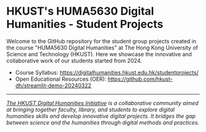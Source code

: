 # HKUST's HUMA5630 Digital Humanities - Student Projects

Welcome to the GitHub repository for the student group projects created in the course "HUMA5630 Digital Humanities" at The Hong Kong University of Science and Technology (HKUST). Here we showcase the innovative and collaborative work of our students started from 2024.

+ Course Syllabus: https://digitalhumanities.hkust.edu.hk/studentprojects/
+ Open Educational Resources (OER): https://github.com/hkust-dh/streamlit-demo-20240322

---

_[The HKUST Digital Humanities Initiative](https://digitalhumanities.hkust.edu.hk/) is a collaborative community aimed at bringing together faculty, library, and students to explore digital humanities skills and develop innovative digital projects. It bridges the gap between science and the humanities through digital methods and practices._
